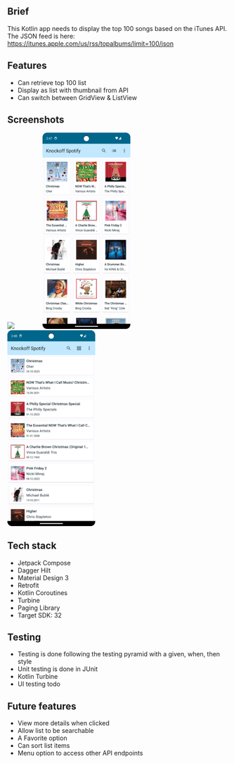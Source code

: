 ## Brief
This Kotlin app needs to display the top 100 songs based on the iTunes API. The JSON feed is here: https://itunes.apple.com/us/rss/topalbums/limit=100/json

## Features
- Can retrieve top 100 list
- Display as list with thumbnail from API
- Can switch between GridView & ListView

## Screenshots

<img src="markdown_images/knockoffspotify.gif" width="200"> &emsp;&emsp;&emsp;&emsp; <img src="markdown_images/Screenshot_20231211_144744.png" width="200">&emsp;&emsp;&emsp;&emsp;<img src="markdown_images/Screenshot_20231211_144824.png" width="200"> 

## Tech stack
- Jetpack Compose
- Dagger Hilt
- Material Design 3
- Retrofit
- Kotlin Coroutines
- Turbine
- Paging Library
- Target SDK: 32

## Testing
- Testing is done following the testing pyramid with a given, when, then style 
- Unit testing is done in JUnit
- Kotlin Turbine
- UI testing todo

## Future features
- View more details when clicked
- Allow list to be searchable
- A Favorite option
- Can sort list items
- Menu option to access other API endpoints